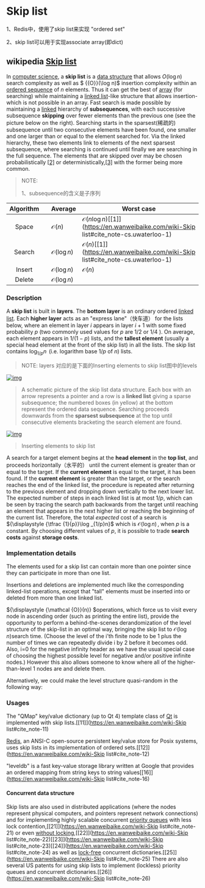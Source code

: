 # Skip list

1、Redis中，使用了skip list来实现 "ordered set"

2、skip list可以用于实现associate array(即dict)

## wikipedia [Skip list](https://en.wikipedia.org/wiki/Skip_list)

In [computer science](https://en.wikipedia.org/wiki/Computer_science), a **skip list** is a [data structure](https://en.wikipedia.org/wiki/Data_structure) that allows ${{O}}(\log n)$ search complexity as well as $ {{O}}(\log n)$ insertion complexity within an [ordered sequence](https://en.wikipedia.org/wiki/Ordered_sequence) of ${n}$ elements. Thus it can get the best of [array](https://en.wikipedia.org/wiki/Array_data_structure) (for searching) while maintaining a [linked list](https://en.wikipedia.org/wiki/Linked_list)-like structure that allows insertion- which is not possible in an array. Fast search is made possible by maintaining a [linked](https://en.wikipedia.org/wiki/Linked_list) hierarchy of **subsequences**, with each successive subsequence **skipping** over fewer elements than the previous one (see the picture below on the right). Searching starts in the sparsest(稀疏的) subsequence until two consecutive elements have been found, one smaller and one larger than or equal to the element searched for. Via the linked hierarchy, these two elements link to elements of the next sparsest subsequence, where searching is continued until finally we are searching in the full sequence. The elements that are skipped over may be chosen probabilistically [[2\]](https://en.wikipedia.org/wiki/Skip_list#cite_note-pugh-2) or deterministically,[[3\]](https://en.wikipedia.org/wiki/Skip_list#cite_note-3) with the former being more common.

> NOTE:
>
> 1、subsequence的含义是子序列



| Algorithm |      | **Average**                              | **Worst case**                                               |
| :-------: | ---- | ---------------------------------------- | ------------------------------------------------------------ |
|   Space   |      | ${\displaystyle {\mathcal {O}}(n)}$      | ${\displaystyle {\mathcal {O}}(n\log n)}$[[1\]](https://en.wanweibaike.com/wiki-Skip list#cite_note-cs.uwaterloo-1) |
|  Search   |      | ${\displaystyle {\mathcal {O}}(\log n)}$ | ${\displaystyle {\mathcal {O}}(n)}$[[1\]](https://en.wanweibaike.com/wiki-Skip list#cite_note-cs.uwaterloo-1) |
|  Insert   |      | ${\displaystyle {\mathcal {O}}(\log n)}$ | ${\displaystyle {\mathcal {O}}(n)}$                          |
|  Delete   |      | ${\displaystyle {\mathcal {O}}(\log n)}$ |                                                              |

### Description

A **skip list** is built in **layers**. The **bottom layer** is an ordinary ordered [linked list](https://en.wikipedia.org/wiki/Linked_list). Each **higher layer** acts as an "express lane"（快车道） for the lists below, where an element in layer ${i}$ appears in layer ${i+1}$ with some fixed probability ${p}$  (two commonly used values for ${p}$  are ${1/2}$  or ${1/4}$ ). On average, each element appears in ${ 1/(1-p)}$ lists, and the **tallest element** (usually a special head element at the front of the skip list) in all the lists. The skip list contains ${\log _{1/p}n\,}$ (i.e. logarithm base ${ 1/p}$ of ${ n}$) lists.

> NOTE: layers 对应的是下面的Inserting elements to skip list图中的levels



[![img](https://upload.wikimedia.org/wikipedia/commons/thumb/8/86/Skip_list.svg/400px-Skip_list.svg.png)](https://en.wikipedia.org/wiki/File:Skip_list.svg)

> A schematic picture of the skip list data structure. Each box with an arrow represents a pointer and a row is a **linked list** giving a sparse subsequence; the numbered boxes (in yellow) at the bottom represent the ordered data sequence. Searching proceeds downwards from the **sparsest subsequence** at the top until consecutive elements bracketing the search element are found.





[![img](https://upload.wikimedia.org/wikipedia/commons/thumb/2/2c/Skip_list_add_element-en.gif/400px-Skip_list_add_element-en.gif)](https://en.wikipedia.org/wiki/File:Skip_list_add_element-en.gif)

> Inserting elements to skip list



A search for a target element begins at the **head element** in the **top list**, and proceeds horizontally（水平的） until the current element is greater than or equal to the target. If the **current element** is equal to the target, it has been found. If the **current element** is greater than the target, or the search reaches the end of the linked list, the procedure is repeated after returning to the previous element and dropping down vertically to the next lower list. The expected number of steps in each linked list is at most ${\displaystyle 1/p}$, which can be seen by tracing the search path backwards from the target until reaching an element that appears in the next higher list or reaching the beginning of the current list. Therefore, the total *expected* cost of a search is ${\displaystyle {\tfrac {1}{p}}\log _{1/p}n}$ which is ${\displaystyle {\mathcal {O}}(\log n)\,}$, when ${\displaystyle p}$ is a constant. By choosing different values of ${\displaystyle p}$, it is possible to trade **search costs** against **storage costs**.



### Implementation details

The elements used for a skip list can contain more than one pointer since they can participate in more than one list.

Insertions and deletions are implemented much like the corresponding linked-list operations, except that "tall" elements must be inserted into or deleted from more than one linked list.

${\displaystyle {\mathcal {O}}(n)} $operations, which force us to visit every node in ascending order (such as printing the entire list), provide the opportunity to perform a behind-the-scenes derandomization of the level structure of the skip-list in an optimal way, bringing the skip list to ${\displaystyle {\mathcal {O}}(\log n)}$search time. (Choose the level of the i'th finite node to be 1 plus the number of times we can repeatedly divide i by 2 before it becomes odd. Also, i=0 for the negative infinity header as we have the usual special case of choosing the highest possible level for negative and/or positive infinite nodes.) However this also allows someone to know where all of the higher-than-level 1 nodes are and delete them.

Alternatively, we could make the level structure quasi-random in the following way:



### Usages

The "QMap" key/value dictionary (up to Qt 4) template class of [Qt](https://en.wanweibaike.com/wiki-Qt_(framework)) is implemented with skip lists.[[11\]](https://en.wanweibaike.com/wiki-Skip list#cite_note-11)

[Redis](https://en.wanweibaike.com/wiki-Redis), an ANSI-C open-source persistent key/value store for Posix systems, uses skip lists in its implementation of ordered sets.[[12\]](https://en.wanweibaike.com/wiki-Skip list#cite_note-12)

"leveldb" is a fast key-value storage library written at Google that provides an ordered mapping from string keys to string values[[16\]](https://en.wanweibaike.com/wiki-Skip list#cite_note-16)



#### Concurrent data structure

Skip lists are also used in distributed applications (where the nodes represent physical computers, and pointers represent network connections) and for implementing highly scalable concurrent [priority queues](https://en.wanweibaike.com/wiki-Priority_queue) with less lock contention,[[21\]](https://en.wanweibaike.com/wiki-Skip list#cite_note-21) or even [without locking](https://en.wanweibaike.com/wiki-Non-blocking_algorithm),[[22\]](https://en.wanweibaike.com/wiki-Skip list#cite_note-22)[[23\]](https://en.wanweibaike.com/wiki-Skip list#cite_note-23)[[24\]](https://en.wanweibaike.com/wiki-Skip list#cite_note-24) as well as [lock-free](https://en.wanweibaike.com/wiki-Lock-free) concurrent dictionaries.[[25\]](https://en.wanweibaike.com/wiki-Skip list#cite_note-25) There are also several US patents for using skip lists to implement (lockless) priority queues and concurrent dictionaries.[[26\]](https://en.wanweibaike.com/wiki-Skip list#cite_note-26)